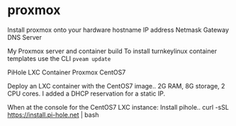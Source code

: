 # proxmox
Install proxmox onto your hardware
hostname
IP address
Netmask
Gateway
DNS Server

My Proxmox server and container build
To install turnkeylinux container templates use the CLI
`pveam update`

PiHole LXC Container Proxmox CentOS7

Deploy an LXC container with the CentOS7 image.. 2G RAM, 8G storage, 2 CPU cores.
I added a DHCP reservation for a static IP.

When at the console for the CentOS7 LXC instance:
Install pihole..
curl -sSL https://install.pi-hole.net | bash

